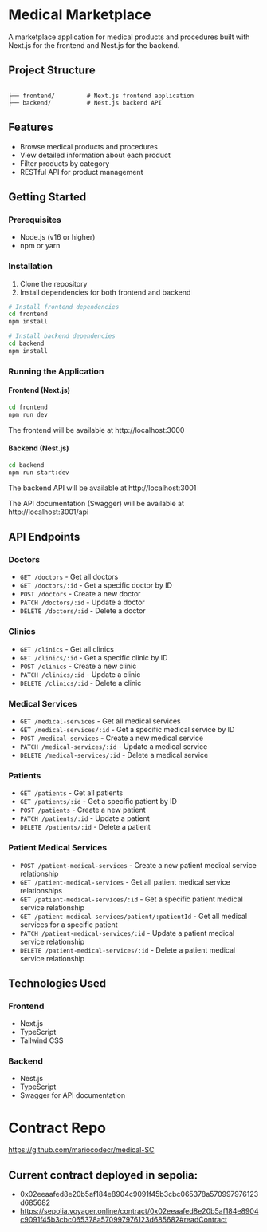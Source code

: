 # Medical Marketplace

A marketplace application for medical products and procedures built with Next.js for the frontend and Nest.js for the backend.

## Project Structure

```

├── frontend/         # Next.js frontend application
├── backend/          # Nest.js backend API
```

## Features

- Browse medical products and procedures
- View detailed information about each product
- Filter products by category
- RESTful API for product management

## Getting Started

### Prerequisites

- Node.js (v16 or higher)
- npm or yarn

### Installation

1. Clone the repository
2. Install dependencies for both frontend and backend

```bash
# Install frontend dependencies
cd frontend
npm install

# Install backend dependencies
cd backend
npm install
```

### Running the Application

#### Frontend (Next.js)

```bash
cd frontend
npm run dev
```

The frontend will be available at http://localhost:3000

#### Backend (Nest.js)

```bash
cd backend
npm run start:dev
```

The backend API will be available at http://localhost:3001

The API documentation (Swagger) will be available at http://localhost:3001/api

## API Endpoints

### Doctors
- `GET /doctors` - Get all doctors
- `GET /doctors/:id` - Get a specific doctor by ID
- `POST /doctors` - Create a new doctor
- `PATCH /doctors/:id` - Update a doctor
- `DELETE /doctors/:id` - Delete a doctor

### Clinics
- `GET /clinics` - Get all clinics
- `GET /clinics/:id` - Get a specific clinic by ID
- `POST /clinics` - Create a new clinic
- `PATCH /clinics/:id` - Update a clinic
- `DELETE /clinics/:id` - Delete a clinic

### Medical Services
- `GET /medical-services` - Get all medical services
- `GET /medical-services/:id` - Get a specific medical service by ID
- `POST /medical-services` - Create a new medical service
- `PATCH /medical-services/:id` - Update a medical service
- `DELETE /medical-services/:id` - Delete a medical service

### Patients
- `GET /patients` - Get all patients
- `GET /patients/:id` - Get a specific patient by ID
- `POST /patients` - Create a new patient
- `PATCH /patients/:id` - Update a patient
- `DELETE /patients/:id` - Delete a patient

### Patient Medical Services
- `POST /patient-medical-services` - Create a new patient medical service relationship
- `GET /patient-medical-services` - Get all patient medical service relationships
- `GET /patient-medical-services/:id` - Get a specific patient medical service relationship
- `GET /patient-medical-services/patient/:patientId` - Get all medical services for a specific patient
- `PATCH /patient-medical-services/:id` - Update a patient medical service relationship
- `DELETE /patient-medical-services/:id` - Delete a patient medical service relationship

## Technologies Used

### Frontend
- Next.js
- TypeScript
- Tailwind CSS

### Backend
- Nest.js
- TypeScript
- Swagger for API documentation
# Contract Repo
https://github.com/mariocodecr/medical-SC
## Current contract deployed in sepolia:
* 0x02eeaafed8e20b5af184e8904c9091f45b3cbc065378a570997976123d685682
* https://sepolia.voyager.online/contract/0x02eeaafed8e20b5af184e8904c9091f45b3cbc065378a570997976123d685682#readContract
